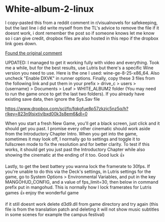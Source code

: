 # White-album-2-linux

I copy-pasted this from a reddit comment in r/visualnovels for safekeeping, but the last line i did write myself from the TL's advice to remove the file if it doesnt work, i dont remember the post so if someone knows let me know so i can give credit, dropbox files are also hosted in this repo if the dropbox link goes down.

[Found the original comment](https://www.reddit.com/r/visualnovels/comments/1al82lo/comment/kphr1f9/?utm_source=share&utm_medium=web3x&utm_name=web3xcss&utm_term=1&utm_content=share_button)

UPDATED: I managed to get it working fully with video and everything.
Took me a while, but for the best results, use Lutris but there's a specific Wine version you need to use.
Here is the one I used: wine-ge-8-25-x86_64. Also uncheck "Enable DXVK" in runner options.
Finally, copy these 3 files from the following link and put them in your prefix > drive_c > users > {username} > Documents > Leaf > WHITE_ALBUM2 folder (You may need to run the game once to get the last two folders). If you already have existing save data, then ignore the Sys.Sav file

https://www.dropbox.com/scl/fo/fqkgfue8p57zkzjc5nz5q/h?rlkey=823n9lsjxtivlbxd00k3s8em6&dl=0

When you start a fresh New Game, you'll get a black screen, just click and it should get you past. I promise every other cinematic should work aside from the Introductory Chapter Intro. When you get into the game, sometimes it may look off, I normally go to settings and toggle it to fullscreen mode to fix the resolution and for better clarity. To test if this works, it should get you just past the Introductory Chapter while also showing the cinematic at the ending of it too. Good luck 👍

Lastly, to get the best battery you wanna lock the framerate to 30fps. If you're unable to do this via the Deck's settings, in Lutris settings for the game, go to System Options > Environmental Variables, and put in the key MANGOHUD_CONFIG, and a value of fps_limit=30, then below in command prefix put in mangohud. This is normally how I lock framerates for Lutris games 👍 enjoy the wonderful game

if it still doesnt work delete d3d9.dll from game directory and try again (this file is from the translation patch and deleting it will not show music subtitles in some scenes for example the campus festival)
